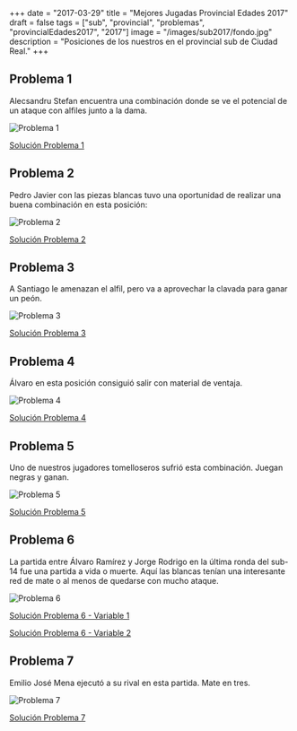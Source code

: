 +++
date = "2017-03-29"
title = "Mejores Jugadas Provincial Edades 2017"
draft = false
tags = ["sub", "provincial", "problemas", "provincialEdades2017", "2017"]
image = "/images/sub2017/fondo.jpg"
description = "Posiciones de los nuestros en el provincial sub de Ciudad Real."
+++

## Problema 1

Alecsandru Stefan encuentra una combinación donde se ve el potencial de un ataque con alfiles junto a la dama.

![Problema 1](/images/MejoresJugadasProvincialSub2017/Problema1.png)

<a href="/images/MejoresJugadasProvincialSub2017/Problema1.gif" target="_blank">Solución Problema 1</a>

## Problema 2

Pedro Javier con las piezas blancas tuvo una oportunidad de realizar una buena combinación en esta posición:

![Problema 2](/images/MejoresJugadasProvincialSub2017/Problema2.png)

<a href="/images/MejoresJugadasProvincialSub2017/Problema2.gif" target="_blank">Solución Problema 2</a>

## Problema 3

A Santiago le amenazan el alfil, pero va a aprovechar la clavada para ganar un peón.

![Problema 3](/images/MejoresJugadasProvincialSub2017/Problema3.png)

<a href="/images/MejoresJugadasProvincialSub2017/Problema3.gif" target="_blank">Solución Problema 3</a>

## Problema 4

Álvaro en esta posición consiguió salir con material de ventaja.

![Problema 4](/images/MejoresJugadasProvincialSub2017/Problema4.png)

<a href="/images/MejoresJugadasProvincialSub2017/Problema4.gif" target="_blank">Solución Problema 4</a>

## Problema 5

Uno de nuestros jugadores tomelloseros sufrió esta combinación. Juegan negras y ganan.

![Problema 5](/images/MejoresJugadasProvincialSub2017/Problema5.png)

<a href="/images/MejoresJugadasProvincialSub2017/Problema5.gif" target="_blank">Solución Problema 5</a>

## Problema 6

La partida entre Álvaro Ramírez y Jorge Rodrigo en la última ronda del sub-14 fue una partida a vida o muerte. Aquí las blancas tenían una interesante red de mate o al menos de quedarse con mucho ataque.

![Problema 6](/images/MejoresJugadasProvincialSub2017/Problema6.png)

<a href="/images/MejoresJugadasProvincialSub2017/Problema6_Variable1.gif" target="_blank">Solución Problema 6 - Variable 1</a>

<a href="/images/MejoresJugadasProvincialSub2017/Problema6_Variable2.gif" target="_blank">Solución Problema 6 - Variable 2</a>

## Problema 7

Emilio José Mena ejecutó a su rival en esta partida. Mate en tres.

![Problema 7](/images/MejoresJugadasProvincialSub2017/Problema7.png)

<a href="/images/MejoresJugadasProvincialSub2017/Problema7.gif" target="_blank">Solución Problema 7</a>
